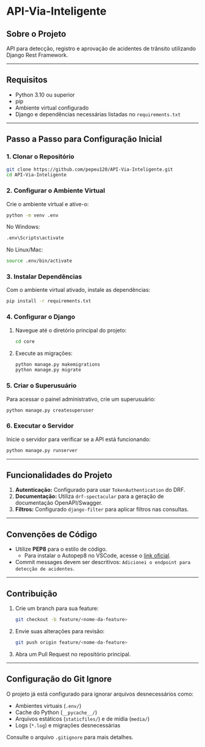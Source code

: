 
# API-Via-Inteligente

## Sobre o Projeto
API para detecção, registro e aprovação de acidentes de trânsito utilizando Django Rest Framework.

---

## Requisitos

- Python 3.10 ou superior
- pip
- Ambiente virtual configurado
- Django e dependências necessárias listadas no `requirements.txt`

---

## Passo a Passo para Configuração Inicial

### 1. Clonar o Repositório
```bash
git clone https://github.com/pepeu120/API-Via-Inteligente.git
cd API-Via-Inteligente
```

### 2. Configurar o Ambiente Virtual
Crie o ambiente virtual e ative-o:
```bash
python -m venv .env
```

No Windows:
```bash
.env\Scripts\activate
```

No Linux/Mac:
```bash
source .env/bin/activate
```

### 3. Instalar Dependências
Com o ambiente virtual ativado, instale as dependências:
```bash
pip install -r requirements.txt
```

### 4. Configurar o Django
1. Navegue até o diretório principal do projeto:
   ```bash
   cd core
   ```
2. Execute as migrações:
   ```bash
   python manage.py makemigrations
   python manage.py migrate
   ```

### 5. Criar o Superusuário
Para acessar o painel administrativo, crie um superusuário:
```bash
python manage.py createsuperuser
```

### 6. Executar o Servidor
Inicie o servidor para verificar se a API está funcionando:
```bash
python manage.py runserver
```

---

## Funcionalidades do Projeto

1. **Autenticação:** Configurado para usar `TokenAuthentication` do DRF.
2. **Documentação:** Utiliza `drf-spectacular` para a geração de documentação OpenAPI/Swagger.
3. **Filtros:** Configurado `django-filter` para aplicar filtros nas consultas.

---

## Convenções de Código

- Utilize **PEP8** para o estilo de código. 
  - Para instalar o Autopep8 no VSCode, acesse o [link oficial](https://marketplace.visualstudio.com/items?itemName=ms-python.autopep8).
- Commit messages devem ser descritivos: `Adicionei o endpoint para detecção de acidentes`.

---

## Contribuição
1. Crie um branch para sua feature:
   ```bash
   git checkout -b feature/<nome-da-feature>
   ```
2. Envie suas alterações para revisão:
   ```bash
   git push origin feature/<nome-da-feature>
   ```
3. Abra um Pull Request no repositório principal.

---

## Configuração do Git Ignore
O projeto já está configurado para ignorar arquivos desnecessários como:
- Ambientes virtuais (`.env/`)
- Cache do Python (`__pycache__/`)
- Arquivos estáticos (`staticfiles/`) e de mídia (`media/`)
- Logs (`*.log`) e migrações desnecessárias

Consulte o arquivo `.gitignore` para mais detalhes.
